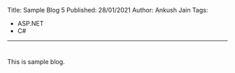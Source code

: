 Title: Sample Blog 5
Published: 28/01/2021
Author: Ankush Jain
Tags:
  - ASP.NET
  - C#
---
# <?#= Title /?>

This is sample blog.